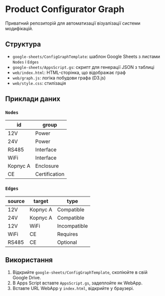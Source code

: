# Product Configurator Graph

Приватний репозиторій для автоматизації візуалізації системи модифікацій.

## Структура

- `google-sheets/ConfigGraphTemplate`: шаблон Google Sheets з листами `Nodes` і `Edges`
- `google-sheets/AppsScript.gs`: скрипт для генерації JSON з таблиці
- `web/index.html`: HTML-сторінка, що відображає граф
- `web/graph.js`: логіка побудови графа (D3.js)
- `web/style.css`: стилізація

## Приклади даних

### `Nodes`

| id     | group        |
|--------|--------------|
| 12V    | Power        |
| 24V    | Power        |
| RS485  | Interface    |
| WiFi   | Interface    |
| Корпус A | Enclosure  |
| CE     | Certification|

### `Edges`

| source | target    | type        |
|--------|-----------|-------------|
| 12V    | Корпус A  | Compatible  |
| 24V    | Корпус A  | Compatible  |
| 12V    | WiFi      | Incompatible|
| WiFi   | CE        | Requires    |
| RS485  | CE        | Optional    |

## Використання

1. Відкрийте `google-sheets/ConfigGraphTemplate`, скопіюйте в свій Google Drive.
2. В Apps Script вставте `AppsScript.gs`, задеплойте як WebApp.
3. Вставте URL WebApp у `index.html`, відкрийте у браузері.